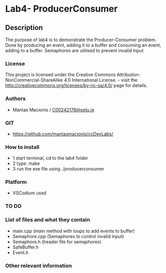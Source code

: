 # Lab4- ProducerConsumer

## Description

The purpose of lab4 is to demonstrate the Producer-Consumer problem. 
Done by producing an event, adding it to a buffer and consuming an event, adding to a buffer. 
Semaphores are utilised to prevent invalid input

### License
This project is licensed under the Creative Commons Attribution-NonCommercial-ShareAlike 4.0 International License. - visit the http://creativecommons.org/licenses/by-nc-sa/4.0/ page for details.

### Authors
- Mantas Macionis / C00242178@setu.ie
### GIT
- https://github.com/mantasmacionis/ccDevLabs/
### How to install
- 1 start terminal, cd to the lab4 folder
- 2 type: make
- 3 run the exe file using ./producerconsumer

### Platform
- VSCodium used
### TO DO

### List of files and what they contain
- main.cpp (main method with loops to add events to buffer)
- Semaphore.cpp (Semaphores to control invalid input)
- Semaphore.h (header file for semaphores)
- SafeBuffer.h
- Event.h

### Other relevant information